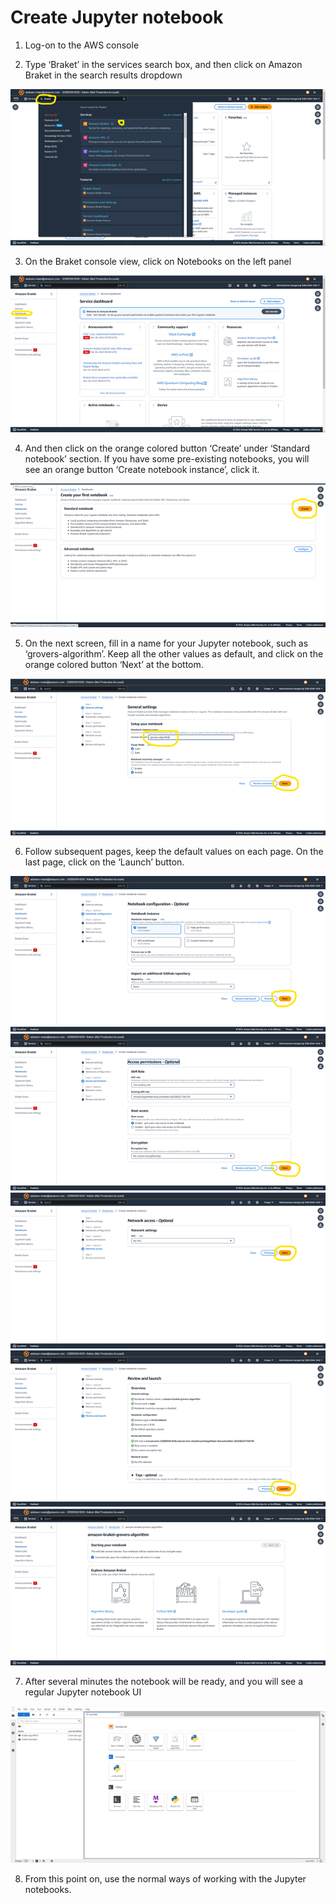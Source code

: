 # Create Jupyter notebook
1.	Log-on to the AWS console

2.	Type ‘Braket’ in the services search box, and then click on Amazon Braket in the search results dropdown

![image](images/image001.png)

3.	On the Braket console view, click on Notebooks on the left panel

![image](images/image002.png)

4.	And then click on the orange colored button ‘Create’ under ‘Standard notebook’ section. If you have some pre-existing notebooks, you will see an orange button ‘Create notebook instance’, click it.

![image](images/image003.png)


5.	On the next screen, fill in a name for your Jupyter notebook, such as ‘grovers-algorithm’. Keep all the other values as default, and click on the orange colored button ‘Next’ at the bottom.

![image](images/image004.png)

6.	Follow subsequent pages, keep the default values on each page. On the last page, click on the ‘Launch’ button.

![image](images/image005.png)
![image](images/image006.png)
![image](images/image007.png)
![image](images/image008.png)
![image](images/image009.png)
 
7.	After several minutes the notebook will be ready, and you will see a regular Jupyter notebook UI 

![image](images/image010.png)

8.	From this point on, use the normal ways of working with the Jupyter notebooks.


